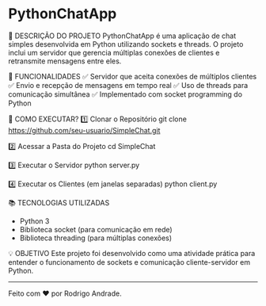 # PythonChatApp
📌 DESCRIÇÃO DO PROJETO
 PythonChatApp é uma aplicação de chat simples desenvolvida em Python utilizando sockets e threads. 
O projeto inclui um servidor que gerencia múltiplas conexões de clientes e retransmite mensagens entre eles.


🚀 FUNCIONALIDADES
✅ Servidor que aceita conexões de múltiplos clientes
✅ Envio e recepção de mensagens em tempo real
✅ Uso de threads para comunicação simultânea
✅ Implementado com socket programming do Python


🔧 COMO EXECUTAR?
1️⃣ Clonar o Repositório
git clone https://github.com/seu-usuario/SimpleChat.git

2️⃣ Acessar a Pasta do Projeto
cd SimpleChat

3️⃣ Executar o Servidor
python server.py

4️⃣ Executar os Clientes (em janelas separadas)
python client.py


📚 TECNOLOGIAS UTILIZADAS
- Python 3
- Biblioteca socket (para comunicação em rede)
- Biblioteca threading (para múltiplas conexões)


💡 OBJETIVO
Este projeto foi desenvolvido como uma atividade prática para entender o funcionamento de sockets e comunicação cliente-servidor em Python.

-------------------------------------------------------------------------------------------------------------------------------------------

Feito com ❤️ por Rodrigo Andrade.
